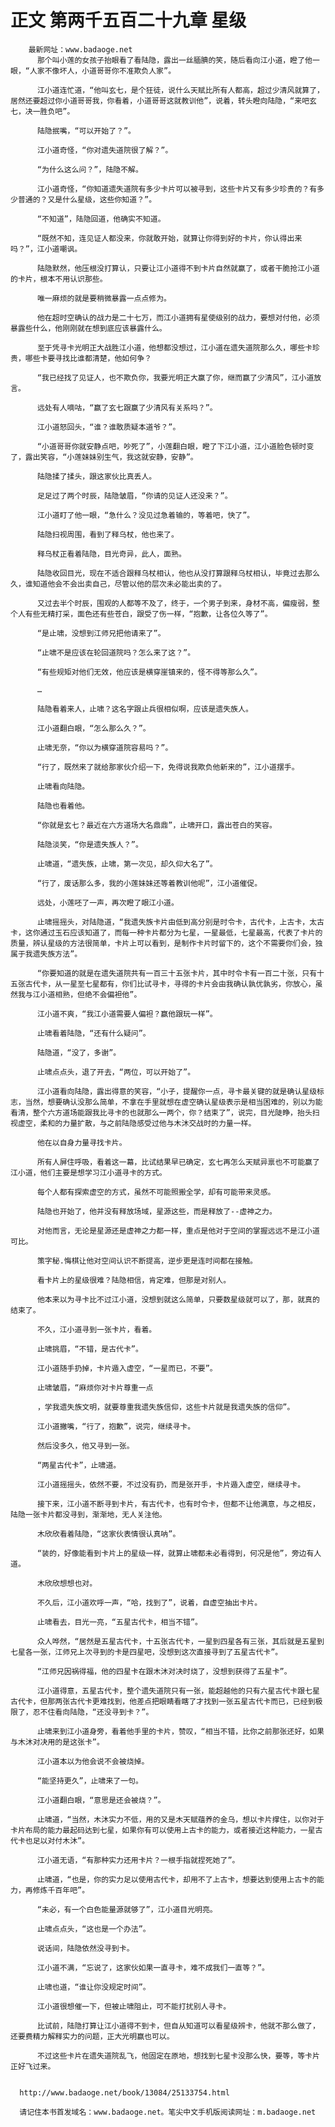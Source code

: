 # 正文 第两千五百二十九章 星级
        最新网址：www.badaoge.net
          那个叫小莲的女孩子抬眼看了看陆隐，露出一丝腼腆的笑，随后看向江小道，瞪了他一眼，“人家不像坏人，小道哥哥你不准欺负人家”。
      
          江小道连忙道，“他叫玄七，是个狂徒，说什么天赋比所有人都高，超过少清风就算了，居然还要超过你小道哥哥我，你看着，小道哥哥这就教训他”，说着，转头瞪向陆隐，“来吧玄七，决一胜负吧”。
      
          陆隐抿嘴，“可以开始了？”。
      
          江小道奇怪，“你对遗失道院很了解？”。
      
          “为什么这么问？”，陆隐不解。
      
          江小道奇怪，“你知道遗失道院有多少卡片可以被寻到，这些卡片又有多少珍贵的？有多少普通的？又是什么星级，这些你知道？”。
      
          “不知道”，陆隐回道，他确实不知道。
      
          “既然不知，连见证人都没来，你就敢开始，就算让你得到好的卡片，你认得出来吗？”，江小道嘲讽。
      
          陆隐默然，他压根没打算认，只要让江小道得不到卡片自然就赢了，或者干脆抢江小道的卡片，根本不用认识那些。
      
          唯一麻烦的就是要稍微暴露一点点修为。
      
          他在超时空确认的战力是二十七万，而江小道拥有星使级别的战力，要想对付他，必须暴露些什么，他刚刚就在想到底应该暴露什么。
      
          至于凭寻卡光明正大战胜江小道，他想都没想过，江小道在遗失道院那么久，哪些卡珍贵，哪些卡要寻找比谁都清楚，他如何争？
      
          “我已经找了见证人，也不欺负你，我要光明正大赢了你，继而赢了少清风”，江小道放言。
      
          远处有人嘀咕，“赢了玄七跟赢了少清风有关系吗？”。
      
          江小道怒回头，“谁？谁敢质疑本道爷？”。
      
          “小道哥哥你就安静点吧，吵死了”，小莲翻白眼，瞪了下江小道，江小道脸色顿时变了，露出笑容，“小莲妹妹别生气，我这就安静，安静”。
      
          陆隐揉了揉头，跟这家伙比真丢人。
      
          足足过了两个时辰，陆隐皱眉，“你请的见证人还没来？”。
      
          江小道盯了他一眼，“急什么？没见过急着输的，等着吧，快了”。
      
          陆隐扫视周围，看到了释乌杖，他也来了。
      
          释乌杖正看着陆隐，目光奇异，此人，面熟。
      
          陆隐收回目光，现在不适合跟释乌杖相认，他也从没打算跟释乌杖相认，毕竟过去那么久，谁知道他会不会出卖自己，尽管以他的层次未必能出卖的了。
      
          又过去半个时辰，围观的人都等不及了，终于，一个男子到来，身材不高，偏瘦弱，整个人有些无精打采，面色还有些苍白，跟受了伤一样，“抱歉，让各位久等了”。
      
          “是止啸，没想到江师兄把他请来了”。
      
          “止啸不是应该在轮回道院吗？怎么来了这？”。
      
          “有些规矩对他们无效，他应该是横穿崖镇来的，怪不得等那么久”。
      
          …
      
          陆隐看着来人，止啸？这名字跟止兵很相似啊，应该是遗失族人。
      
          江小道翻白眼，“怎么那么久？”。
      
          止啸无奈，“你以为横穿道院容易吗？”。
      
          “行了，既然来了就给那家伙介绍一下，免得说我欺负他新来的”，江小道摆手。
      
          止啸看向陆隐。
      
          陆隐也看着他。
      
          “你就是玄七？最近在六方道场大名鼎鼎”，止啸开口，露出苍白的笑容。
      
          陆隐淡笑，“你是遗失族人？”。
      
          止啸道，“遗失族，止啸，第一次见，却久仰大名了”。
      
          “行了，废话那么多，我的小莲妹妹还等着教训他呢”，江小道催促。
      
          远处，小莲呸了一声，再次瞪了眼江小道。
      
          止啸摇摇头，对陆隐道，“我遗失族卡片由低到高分别是时令卡，古代卡，上古卡，太古卡，这你通过玉石应该知道了，而每一种卡片都分为七星，一星最低，七星最高，代表了卡片的质量，辨认星级的方法很简单，卡片上可以看到，是制作卡片时留下的，这个不需要你们会，独属于我遗失族方法”。
      
          “你要知道的就是在遗失道院共有一百三十五张卡片，其中时令卡有一百二十张，只有十五张古代卡，从一星至七星都有，你们比试寻卡，寻得的卡片会由我确认孰优孰劣，你放心，虽然我与江小道相熟，但绝不会偏袒他”。
      
          江小道不爽，“我江小道需要人偏袒？赢他跟玩一样”。
      
          止啸看着陆隐，“还有什么疑问”。
      
          陆隐道，“没了，多谢”。
      
          止啸点点头，退了开去，“两位，可以开始了”。
      
          江小道看向陆隐，露出得意的笑容，“小子，提醒你一点，寻卡最关键的就是确认星级标志，当然，想要确认没那么简单，不拿在手里就想在虚空确认星级表示是相当困难的，别以为能看清，整个六方道场能跟我比寻卡的也就那么一两个，你？结束了”，说完，目光陡睁，抬头扫视虚空，柔和的力量扩散，与之前陆隐感受过他与木沐交战时的力量一样。
      
          他在以自身力量寻找卡片。
      
          所有人屏住呼吸，看着这一幕，比试结果早已确定，玄七再怎么天赋异禀也不可能赢了江小道，他们主要是想学习江小道寻卡的方式。
      
          每个人都有探索虚空的方式，虽然不可能照搬全学，却有可能带来灵感。
      
          陆隐也开始了，他并没有释放场域，星源这些，而是释放了--虚神之力。
      
          对他而言，无论是星源还是虚神之力都一样，重点是他对于空间的掌握远远不是江小道可比。
      
          策字秘.悔棋让他对空间认识不断提高，逆步更是连时间都在接触。
      
          看卡片上的星级很难？陆隐相信，肯定难，但那是对别人。
      
          他本来以为寻卡比不过江小道，没想到就这么简单，只要数星级就可以了，那，就真的结束了。
      
          不久，江小道寻到一张卡片，看着。
      
          止啸挑眉，“不错，是古代卡”。
      
          江小道随手扔掉，卡片遁入虚空，“一星而已，不要”。
      
          止啸皱眉，“麻烦你对卡片尊重一点
      
          ，学我遗失族文明，就要尊重我遗失族信仰，这些卡片就是我遗失族的信仰”。
      
          江小道撇嘴，“行了，抱歉”，说完，继续寻卡。
      
          然后没多久，他又寻到一张。
      
          “两星古代卡”，止啸道。
      
          江小道摇摇头，依然不要，不过没有扔，而是张开手，卡片遁入虚空，继续寻卡。
      
          接下来，江小道不断寻到卡片，有古代卡，也有时令卡，但都不让他满意，与之相反，陆隐一张卡片都没寻到，渐渐地，无人关注他。
      
          木欣欣看着陆隐，“这家伙表情很认真呐”。
      
          “装的，好像能看到卡片上的星级一样，就算止啸都未必看得到，何况是他”，旁边有人道。
      
          木欣欣想想也对。
      
          不久后，江小道欢呼一声，“哈，找到了”，说着，自虚空抽出卡片。
      
          止啸看去，目光一亮，“五星古代卡，相当不错”。
      
          众人哗然，“居然是五星古代卡，十五张古代卡，一星到四星各有三张，其后就是五星到七星各一张，江师兄上次寻到的卡是四星吧，没想到这次直接寻到了五星古代卡”。
      
          “江师兄因祸得福，他的四星卡在跟木沐对决时烧了，没想到获得了五星卡”。
      
          江小道得意，五星古代卡，整个遗失道院只有一张，能超越他的只有六星古代卡跟七星古代卡，但那两张古代卡更难找到，他差点把眼睛看瞎了才找到一张五星古代卡而已，已经到极限了，忍不住看向陆隐，“还没寻到卡？”。
      
          止啸来到江小道身旁，看着他手里的卡片，赞叹，“相当不错，比你之前那张还好，如果与木沐对决用的是这张卡”。
      
          江小道本以为他会说不会被烧掉。
      
          “能坚持更久”，止啸来了一句。
      
          江小道翻白眼，“意思是还会被烧？”。
      
          止啸道，“当然，木沐实力不低，用的又是木天赋蕴养的金乌，想以卡片撑住，以你对于卡片布局的能力最起码达到七星，如果你有可以使用上古卡的能力，或者接近这种能力，一星古代卡也足以对付木沐”。
      
          江小道无语，“有那种实力还用卡片？一根手指就捏死她了”。
      
          止啸道，“也是，你的实力足以使用古代卡，却用不了上古卡，想要达到使用上古卡的能力，再修炼千百年吧”。
      
          “未必，有一个白色能量源就够了”，江小道目光明亮。
      
          止啸点点头，“这也是一个办法”。
      
          说话间，陆隐依然没寻到卡。
      
          江小道不满，“忘说了，这家伙如果一直寻卡，难不成我们一直等？”。
      
          止啸也道，“谁让你没规定时间”。
      
          江小道很想催一下，但被止啸阻止，可不能打扰别人寻卡。
      
          比试前，陆隐打算让江小道得不到卡，但自从知道可以看星级辨卡，他就不那么做了，还要费精力解释实力的问题，正大光明赢也可以。
      
          不过这些卡片在遗失道院乱飞，他固定在原地，想找到七星卡没那么快，要等，等卡片正好飞过来。
      
      
      http://www.badaoge.net/book/13084/25133754.html
      
      请记住本书首发域名：www.badaoge.net。笔尖中文手机版阅读网址：m.badaoge.net